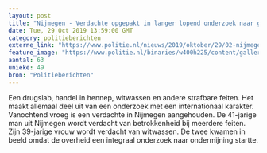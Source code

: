 ```yaml
---
layout: post
title: "Nijmegen - Verdachte opgepakt in langer lopend onderzoek naar georganiseerde ondermijning"
date: Tue, 29 Oct 2019 13:59:00 GMT
category: politieberichten
externe_link: "https://www.politie.nl/nieuws/2019/oktober/29/02-nijmegen-verdachte-opgepakt-in-langer-lopend-onderzoek-naar-georganiseerde-ondermijning.html"
feature_image: "https://www.politie.nl/binaries/w400h225/content/gallery/politie/stockfotos/drugs/hond-ingezet-bij-zoeking.jpg"
aantal: 63
unieke: 49
bron: "Politieberichten"
---
```


Een drugslab, handel in hennep, witwassen en andere strafbare feiten. Het maakt allemaal deel uit van een onderzoek met een internationaal karakter. Vanochtend vroeg is een verdachte in Nijmegen aangehouden. De 41-jarige man uit Nijmegen wordt verdacht van betrokkenheid bij meerdere feiten. Zijn 39-jarige vrouw wordt verdacht van witwassen. De twee kwamen in beeld omdat de overheid een integraal onderzoek naar ondermijning startte.
